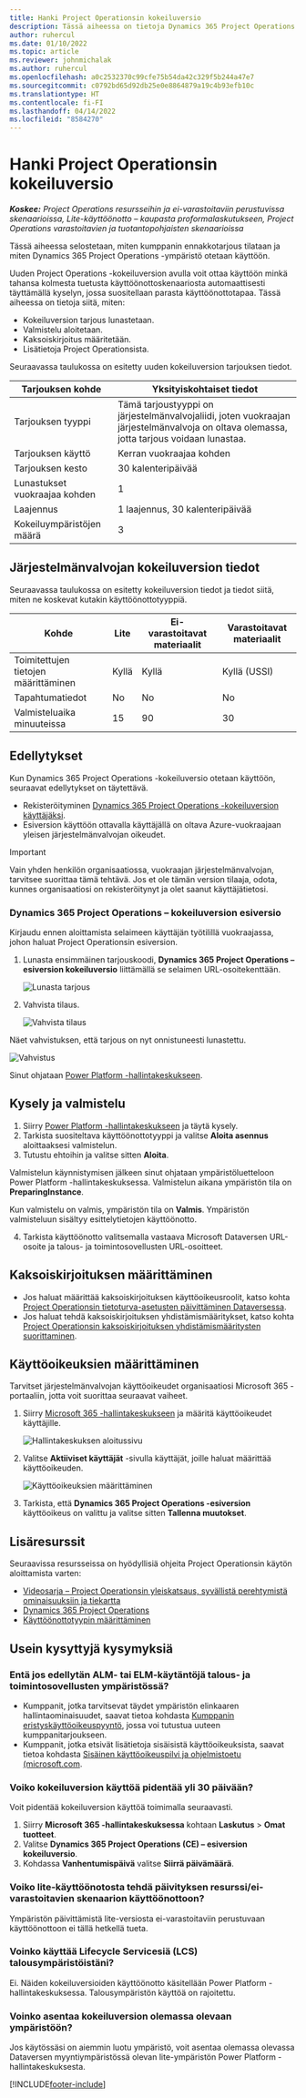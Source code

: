 ```yaml
---
title: Hanki Project Operationsin kokeiluversio
description: Tässä aiheessa on tietoja Dynamics 365 Project Operations -kokeiluversion käyttöönotosta.
author: ruhercul
ms.date: 01/10/2022
ms.topic: article
ms.reviewer: johnmichalak
ms.author: ruhercul
ms.openlocfilehash: a0c2532370c99cfe75b54da42c329f5b244a47e7
ms.sourcegitcommit: c0792bd65d92db25e0e8864879a19c4b93efb10c
ms.translationtype: HT
ms.contentlocale: fi-FI
ms.lasthandoff: 04/14/2022
ms.locfileid: "8584270"
---
```

# <a name="sign-up-for-project-operations-trials"></a>Hanki Project Operationsin kokeiluversio 

_**Koskee:** Project Operations resursseihin ja ei-varastoitaviin perustuvissa skenaarioissa, Lite-käyttöönotto – kaupasta proformalaskutukseen, Project Operations varastoitavien ja tuotantopohjaisten skenaarioissa_ 



Tässä aiheessa selostetaan, miten kumppanin ennakkotarjous tilataan ja miten Dynamics 365 Project Operations -ympäristö otetaan käyttöön.

Uuden Project Operations -kokeiluversion avulla voit ottaa käyttöön minkä tahansa kolmesta tuetusta käyttöönottoskenaariosta automaattisesti täyttämällä kyselyn, jossa suositellaan parasta käyttöönottotapaa. Tässä aiheessa on tietoja siitä, miten:

- Kokeiluversion tarjous lunastetaan.
- Valmistelu aloitetaan.
- Kaksoiskirjoitus määritetään.
- Lisätietoja Project Operationsista. 

Seuraavassa taulukossa on esitetty uuden kokeiluversion tarjouksen tiedot.

| **Tarjouksen kohde**               | **Yksityiskohtaiset tiedot**                                  |
|------------------------------|----------------------------------------------|
| Tarjouksen tyyppi                   | Tämä tarjoustyyppi on järjestelmänvalvojaliidi, joten vuokraajan järjestelmänvalvoja on oltava olemassa, jotta tarjous voidaan lunastaa. |
| Tarjouksen käyttö                    | Kerran vuokraajaa kohden                          |
| Tarjouksen kesto               | 30 kalenteripäivää                             |
| Lunastukset vuokraajaa kohden       | 1                                            |
| Laajennus                    | 1 laajennus, 30 kalenteripäivää               |
| Kokeiluympäristöjen määrä | 3                                            |


## <a name="admin-trial-details"></a>Järjestelmänvalvojan kokeiluversion tiedot
Seuraavassa taulukossa on esitetty kokeiluversion tiedot ja tiedot siitä, miten ne koskevat kutakin käyttöönottotyyppiä.

| **Kohde**                      | **Lite**                                     | **Ei-varastoitavat materiaalit** | **Varastoitavat materiaalit** |
|-------------------------------|----------------------------------------------|---------------------------|-----------------------|
| Toimitettujen tietojen määrittäminen           | Kyllä                                          | Kyllä                       | Kyllä (USSI)            |
| Tapahtumatiedot            | No                                           | No                        | No                    |
| Valmisteluaika minuuteissa  | 15                                           | 90                        | 30                    |
 
## <a name="prerequisites"></a>Edellytykset
Kun Dynamics 365 Project Operations -kokeiluversio otetaan käyttöön, seuraavat edellytykset on täytettävä.

- Rekisteröityminen [Dynamics 365 Project Operations -kokeiluversion käyttäjäksi](https://www.aka.ms/try-po).
- Esiversion käyttöön ottavalla käyttäjällä on oltava Azure-vuokraajaan yleisen järjestelmänvalvojan oikeudet.

> [!IMPORTANT]
> Vain yhden henkilön organisaatiossa, vuokraajan järjestelmänvalvojan, tarvitsee suorittaa tämä tehtävä. Jos et ole tämän version tilaaja, odota, kunnes organisaatiosi on rekisteröitynyt ja olet saanut käyttäjätietosi.

### <a name="dynamics-365-project-operations---preview-trial"></a>Dynamics 365 Project Operations – kokeiluversion esiversio 

Kirjaudu ennen aloittamista selaimeen käyttäjän työtilillä vuokraajassa, johon haluat Project Operationsin esiversion.

1. Lunasta ensimmäinen tarjouskoodi, **Dynamics 365 Project Operations – esiversion kokeiluversio** liittämällä se selaimen URL-osoitekenttään.

    ![Lunasta tarjous](./media/16RedeemFirstOfferNew.png)

2. Vahvista tilaus.

    ![Vahvista tilaus](./media/17ConfirmOrderNew.png)

  Näet vahvistuksen, että tarjous on nyt onnistuneesti lunastettu.

   ![Vahvistus](./media/18OrderConfirmationNew.png)

  Sinut ohjataan [Power Platform -hallintakeskukseen](https://admin.powerplatform.microsoft.com/projectoperationstrial).

## <a name="questionnaire-and-provisioning"></a>Kysely ja valmistelu

1.  Siirry [Power Platform -hallintakeskukseen](https://admin.powerplatform.com/projectoperationstrial) ja täytä kysely.  
2.  Tarkista suositeltava käyttöönottotyyppi ja valitse **Aloita asennus** aloittaaksesi valmistelun.
3.  Tutustu ehtoihin ja valitse sitten **Aloita**.

   Valmistelun käynnistymisen jälkeen sinut ohjataan ympäristöluetteloon Power Platform -hallintakeskuksessa. Valmistelun aikana ympäristön tila on **PreparingInstance**.
 
  Kun valmistelu on valmis, ympäristön tila on **Valmis**. Ympäristön valmisteluun sisältyy esittelytietojen käyttöönotto.
 
4.  Tarkista käyttöönotto valitsemalla vastaava Microsoft Dataversen URL-osoite ja talous- ja toimintosovellusten URL-osoitteet.

## <a name="configuring-dual-write"></a>Kaksoiskirjoituksen määrittäminen
- Jos haluat määrittää kaksoiskirjoituksen käyttöoikeusroolit, katso kohta [Project Operationsin tietoturva-asetusten päivittäminen Dataversessa](resource-provision-new-environment.md).
- Jos haluat tehdä kaksoiskirjoituksen yhdistämismääritykset, katso kohta [Project Operationsin kaksoiskirjoituksen yhdistämismääritysten suorittaminen](resource-provision-new-environment.md#run-project-operations-dual-write-maps).

## <a name="assign-licenses"></a>Käyttöoikeuksien määrittäminen

Tarvitset järjestelmänvalvojan käyttöoikeudet organisaatiosi Microsoft 365 -portaaliin, jotta voit suorittaa seuraavat vaiheet.

1. Siirry [Microsoft 365 -hallintakeskukseen](https://portal.office.com/) ja määritä käyttöoikeudet käyttäjille.

   ![Hallintakeskuksen aloitussivu](./media/14AdminPortal.png)

2. Valitse **Aktiiviset käyttäjät** -sivulla käyttäjät, joille haluat määrittää käyttöoikeuden.

   ![Käyttöoikeuksien määrittäminen](./media/15AssignLicenses.png)

3. Tarkista, että **Dynamics 365 Project Operations -esiversion** käyttöoikeus on valittu ja valitse sitten **Tallenna muutokset**.

## <a name="additional-resources"></a>Lisäresurssit

Seuraavissa resursseissa on hyödyllisiä ohjeita Project Operationsin käytön aloittamista varten:

- [Videosarja – Project Operationsin yleiskatsaus, syvällistä perehtymistä ominaisuuksiin ja tiekartta](https://youtube.com/playlist?list=PLcakwueIHoT_LJ3Fr1tHnkPk5lioqE6uH)
- [Dynamics 365 Project Operations](/learn/modules/examine-dynamics-365-project-operations/)
- [Käyttöönottotyypin määrittäminen](determine-deployment-type.md)

## <a name="frequently-asked-questions"></a>Usein kysyttyjä kysymyksiä

### <a name="what-if-i-require-alm-or-elm-for-my-finance-and-operations-apps-environment"></a>Entä jos edellytän ALM- tai ELM-käytäntöjä talous- ja toimintosovellusten ympäristössä?

- Kumppanit, jotka tarvitsevat täydet ympäristön elinkaaren hallintaominaisuudet, saavat tietoa kohdasta [Kumppanin eristyskäyttöoikeuspyyntö](https://experience.dynamics.com/requestlicense), jossa voi tutustua uuteen kumppanitarjoukseen. 
- Kumppanit, jotka etsivät lisätietoja sisäisistä käyttöoikeuksista, saavat tietoa kohdasta [Sisäinen käyttöoikeuspilvi ja ohjelmistoetu (microsoft.com](https://partner.microsoft.com/membership/internal-use-software).

### <a name="can-i-extend-my-trial-beyond-30-days"></a>Voiko kokeiluversion käyttöä pidentää yli 30 päivään?
Voit pidentää kokeiluversion käyttöä toimimalla seuraavasti.

1. Siirry **Microsoft 365 -hallintakeskuksessa** kohtaan **Laskutus** > **Omat tuotteet**.
2. Valitse **Dynamics 365 Project Operations (CE) – esiversion kokeiluversio**.
3. Kohdassa **Vanhentumispäivä** valitse **Siirrä päivämäärä**.

### <a name="can-i-upgrade-from-the-lite-deployment-to-the-resourcenon-stocked-based-scenario-deployment"></a>Voiko lite-käyttöönotosta tehdä päivityksen resurssi/ei-varastoitavien skenaarion käyttöönottoon?
Ympäristön päivittämistä lite-versiosta ei-varastoitaviin perustuvaan käyttöönottoon ei tällä hetkellä tueta.

### <a name="can-i-access-lifecycle-services-lcs-for-my-finance-environments"></a>Voinko käyttää Lifecycle Servicesiä (LCS) talousympäristöistäni?  
Ei. Näiden kokeiluversioiden käyttöönotto käsitellään Power Platform -hallintakeskuksessa. Talousympäristön käyttöä on rajoitettu.

### <a name="can-i-install-my-trial-on-an-existing-environment"></a>Voinko asentaa kokeiluversion olemassa olevaan ympäristöön?
Jos käytössäsi on aiemmin luotu ympäristö, voit asentaa olemassa olevassa Dataversen myyntiympäristössä olevan lite-ympäristön Power Platform -hallintakeskuksesta.

[!INCLUDE[footer-include](../includes/footer-banner.md)]
